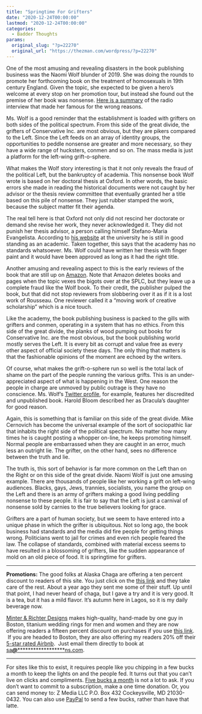 ```yaml
---
title: "Springtime For Grifters"
date: "2020-12-24T00:00:00"
lastmod: "2020-12-24T00:00:00"
categories:
  - Badder Thoughts
params:
  original_slug: "?p=22270"
  original_url: "https://thezman.com/wordpress/?p=22270"
---
```


One of the most amusing and revealing disasters in the book publishing
business was the Naomi Wolf blunder of 2019. She was doing the rounds to
promote her forthcoming book on the treatment of homosexuals in 19th
century England. Given the topic, she expected to be given a hero’s
welcome at every stop on her promotion tour, but instead she found out
the premise of her book was nonsense. [Here is a
summary](https://www.thecut.com/2019/05/naomi-wolf-interview-book-error-bbc-interview.html)
of the radio interview that made her famous for the wrong reasons.

Ms. Wolf is a good reminder that the establishment is loaded with
grifters on both sides of the political spectrum. From this side of the
great divide, the grifters of Conservative Inc. are most obvious, but
they are pikers compared to the Left. Since the Left feeds on an array
of identity groups, the opportunities to peddle nonsense are greater and
more necessary, so they have a wide range of hucksters, conmen and so
on. The mass media is just a platform for the left-wing grift-o-sphere.

What makes the Wolf story interesting is that it not only reveals the
fraud of the political Left, but the bankruptcy of academia. This
nonsense book Wolf wrote is based on her doctoral thesis at Oxford. In
other words, the basic errors she made in reading the historical
documents were not caught by her advisor or the thesis review committee
that eventually granted her a title based on this pile of nonsense. They
just rubber stamped the work, because the subject matter fit their
agenda.

The real tell here is that Oxford not only did not rescind her doctorate
or demand she revise her work, they never acknowledged it. They did not
punish her thesis advisor, a person calling himself Stefano-Maria
Evangelista. According to [his
website](https://www.english.ox.ac.uk/people/dr-stefano-evangelista) at
the university he is still in good standing as an academic. Taken
together, this says that the academy has no standards whatsoever. Ms.
Wolf could have written her thesis with finger paint and it would have
been approved as long as it had the right title.

Another amusing and revealing aspect to this is the early reviews of the
book that are still up on
[Amazon](https://www.amazon.com/Outrages-Sex-Censorship-Criminalization-Love/dp/0544274024).
Note that Amazon deletes books and pages when the topic vexes the bigots
over at the SPLC, but they leave up a complete fraud like the Wolf book.
To their credit, the publisher pulped the book, but that did not stop
reviewers from slobbering over it as if it is a lost work of Rousseau.
One reviewer called it a “moving work of creative scholarship” which is
a nice touch.

Like the academy, the book publishing business is packed to the gills
with grifters and conmen, operating in a system that has no ethics. From
this side of the great divide, the planks of wood pumping out books for
Conservative Inc. are the most obvious, but the book publishing world
mostly serves the Left. It is every bit as corrupt and value free as
every other aspect of official society these days. The only thing that
matters is that the fashionable opinions of the moment are echoed by the
writers.

Of course, what makes the grift-o-sphere run so well is the total lack
of shame on the part of the people running the various grifts. This is
an under-appreciated aspect of what is happening in the West. One reason
the people in charge are unmoved by public outrage is they have no
conscience. Ms. Wolf’s [Twitter
profile](https://twitter.com/naomirwolf), for example, features her
discredited and unpublished book. Harold Bloom described her as
Dracula’s daughter for good reason.

Again, this is something that is familiar on this side of the great
divide. Mike Cernovich has become the universal example of the sort of
sociopathic liar that inhabits the right side of the political spectrum.
No matter how many times he is caught posting a whopper on-line, he
keeps promoting himself. Normal people are embarrassed when they are
caught in an error, much less an outright lie. The grifter, on the other
hand, sees no difference between the truth and lie.

The truth is, this sort of behavior is far more common on the Left than
on the Right or on this side of the great divide. Naomi Wolf is just one
amusing example. There are thousands of people like her working a grift
on left-wing audiences. Blacks, gays, Jews, trannies, socialists, you
name the group on the Left and there is an army of grifters making a
good living peddling nonsense to these people. It is fair to say that
the Left is just a carnival of nonsense sold by carnies to the true
believers looking for grace.

Grifters are a part of human society, but we seem to have entered into a
unique phase in which the grifter is ubiquitous. Not so long ago, the
book business had standards and the media did fire people for getting
things wrong. Politicians went to jail for crimes and even rich people
feared the law. The collapse of standards, combined with material excess
seems to have resulted in a blossoming of grifters, like the sudden
appearance of mold on an old piece of food. It is springtime for
grifters.

------------------------------------------------------------------------

**Promotions:** The good folks at Alaska Chaga are offering a ten
percent discount to readers of this site. You just click on the
<a href="https://alaskachaga.us/discount/ZMAN" rel="noopener noreferrer"
target="_blank">this link</a> and they take care of the rest. About a
year ago they sent me some of their stuff. Up until that point, I had
never heard of chaga, but I gave a try and it is very good. It is a tea,
but it has a mild flavor. It’s autumn here in Lagos, so it is my daily
beverage now.

<a href="https://www.minterandrichterdesigns.com/"
rel="noreferrer nofollow noopener" target="_blank">Minter &amp; Richter
Designs</a> makes high-quality, hand-made by one guy in Boston, titanium
wedding rings for men and women and they are now offering readers a
fifteen percent discount on purchases if you use
<a href="https://www.minterandrichterdesigns.com/discount/ZMAN"
rel="noreferrer nofollow noopener" target="_blank">this link</a>. 
 <span class="highlight"><span class="colour"><span class="font"><span class="size">If
you are headed to Boston, they are also offering my readers 20% off
their <a
href="https://www.airbnb.com/users/7988017/listings?user_id=7988017&amp;s=3"
rel="noopener noreferrer" target="_blank">5-star rated Airbnb</a>.  Just
email them directly to book at
<a href="mailto:sa***@*********************ns.com"
data-original-string="jIsZDGduw9auqQ7p/hPiwQ==cb7W4p836nL+m+zJkwV17CYtXhfACNXxsxXoqPHTNGgOs8FbqoRgJQBBNZ0SY4xBThT"><span
class="apbct-email-encoder"
data-original-string="ceNB+zc39ewJ9JWUGJnTyw==cb7Rx81AKIlMPu5Ip3oNYi+SRvA+wehVynJiothO0JdZBSUS1U2/x98qrD4wUQjp0WJ"
title="This contact has been encoded by Anti-Spam by CleanTalk. Click to decode. To finish the decoding make sure that JavaScript is enabled in your browser.">sa<span
class="apbct-blur">***</span>@<span
class="apbct-blur">*********************</span>ns.com</span></a>.</span></span></span></span>

------------------------------------------------------------------------

For sites like this to exist, it requires people like you chipping in a
few bucks a month to keep the lights on and the people fed. It turns out
that you can’t live on clicks and compliments.
<a href="https://www.subscribestar.com/the-z-blog"
rel="noopener noreferrer" target="_blank">Five bucks a month</a> is not
a lot to ask. If you don’t want to commit to a subscription, make a one
time donation. Or, you can send money to: Z Media LLC P.O. Box 432
Cockeysville, MD 21030-0432. You can also use <a
href="https://www.paypal.com/cgi-bin/webscr?cmd=_s-xclick&amp;hosted_button_id=UDAS2Q8JYA6CN&amp;source=url"
rel="noopener noreferrer" target="_blank">PayPal</a> to send a few
bucks, rather than have that latte.

